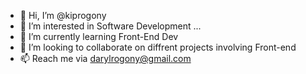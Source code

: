 - 👋 Hi, I’m @kiprogony
- 👀 I’m interested in Software Development ...
- 🌱 I’m currently learning Front-End Dev
- 💞️ I’m looking to collaborate on diffrent projects involving Front-end
- 📫 Reach me via darylrogony@gmail.com

<!---
kiprogony/kiprogony is a ✨ special ✨ repository because its `README.md` (this file) appears on your GitHub profile.
You can click the Preview link to take a look at your changes.
--->
